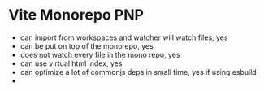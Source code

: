 # Vite Monorepo PNP



- can import from workspaces and watcher will watch files, yes
- can be put on top of the monorepo, yes
- does not watch every file in the mono repo, yes
- can use virtual html index, yes
- can optimize a lot of commonjs deps in small time, yes if using esbuild
- 
